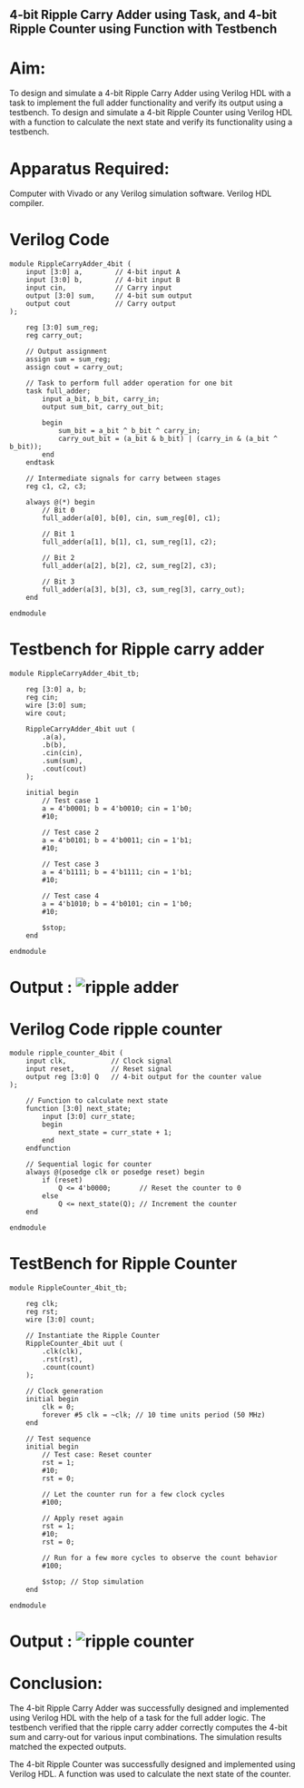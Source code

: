## 4-bit Ripple Carry Adder using Task, and 4-bit Ripple Counter using Function with Testbench

# Aim:
To design and simulate a 4-bit Ripple Carry Adder using Verilog HDL with a task to implement the full adder functionality and verify its output using a testbench.
To design and simulate a 4-bit Ripple Counter using Verilog HDL with a function to calculate the next state and verify its functionality using a testbench.

# Apparatus Required:
Computer with Vivado or any Verilog simulation software.
Verilog HDL compiler.

# Verilog Code
```
module RippleCarryAdder_4bit (
    input [3:0] a,        // 4-bit input A
    input [3:0] b,        // 4-bit input B
    input cin,            // Carry input
    output [3:0] sum,     // 4-bit sum output
    output cout           // Carry output
);

    reg [3:0] sum_reg;
    reg carry_out;
    
    // Output assignment
    assign sum = sum_reg;
    assign cout = carry_out;

    // Task to perform full adder operation for one bit
    task full_adder;
        input a_bit, b_bit, carry_in;
        output sum_bit, carry_out_bit;
        
        begin
            sum_bit = a_bit ^ b_bit ^ carry_in;
            carry_out_bit = (a_bit & b_bit) | (carry_in & (a_bit ^ b_bit));
        end
    endtask

    // Intermediate signals for carry between stages
    reg c1, c2, c3;

    always @(*) begin
        // Bit 0
        full_adder(a[0], b[0], cin, sum_reg[0], c1);
        
        // Bit 1
        full_adder(a[1], b[1], c1, sum_reg[1], c2);
        
        // Bit 2
        full_adder(a[2], b[2], c2, sum_reg[2], c3);
        
        // Bit 3
        full_adder(a[3], b[3], c3, sum_reg[3], carry_out);
    end

endmodule
```

# Testbench for Ripple carry adder
```
module RippleCarryAdder_4bit_tb;

    reg [3:0] a, b;
    reg cin;
    wire [3:0] sum;
    wire cout;

    RippleCarryAdder_4bit uut (
        .a(a),
        .b(b),
        .cin(cin),
        .sum(sum),
        .cout(cout)
    );

    initial begin
        // Test case 1
        a = 4'b0001; b = 4'b0010; cin = 1'b0;
        #10;
        
        // Test case 2
        a = 4'b0101; b = 4'b0011; cin = 1'b1;
        #10;
        
        // Test case 3
        a = 4'b1111; b = 4'b1111; cin = 1'b1;
        #10;

        // Test case 4
        a = 4'b1010; b = 4'b0101; cin = 1'b0;
        #10;

        $stop;
    end

endmodule
```
# Output : ![ripple adder](https://github.com/user-attachments/assets/d21559c7-4ed6-4f2d-80cc-763760b9fe6f)


# Verilog Code ripple counter
```
module ripple_counter_4bit (
    input clk,           // Clock signal
    input reset,         // Reset signal
    output reg [3:0] Q   // 4-bit output for the counter value
);

    // Function to calculate next state
    function [3:0] next_state;
        input [3:0] curr_state;
        begin
            next_state = curr_state + 1;
        end
    endfunction

    // Sequential logic for counter
    always @(posedge clk or posedge reset) begin
        if (reset)
            Q <= 4'b0000;       // Reset the counter to 0
        else
            Q <= next_state(Q); // Increment the counter
    end

endmodule
```
# TestBench for Ripple Counter
```
module RippleCounter_4bit_tb;

    reg clk;
    reg rst;
    wire [3:0] count;

    // Instantiate the Ripple Counter
    RippleCounter_4bit uut (
        .clk(clk),
        .rst(rst),
        .count(count)
    );

    // Clock generation
    initial begin
        clk = 0;
        forever #5 clk = ~clk; // 10 time units period (50 MHz)
    end

    // Test sequence
    initial begin
        // Test case: Reset counter
        rst = 1;
        #10;
        rst = 0;
        
        // Let the counter run for a few clock cycles
        #100;

        // Apply reset again
        rst = 1;
        #10;
        rst = 0;
        
        // Run for a few more cycles to observe the count behavior
        #100;

        $stop; // Stop simulation
    end

endmodule
```
# Output : ![ripple counter](https://github.com/user-attachments/assets/346c0910-e4cd-4a37-849a-a9faa5d49e9b)

# Conclusion:
The 4-bit Ripple Carry Adder was successfully designed and implemented using Verilog HDL with the help of a task for the full adder logic. The testbench verified that the ripple carry adder correctly computes the 4-bit sum and carry-out for various input combinations. The simulation results matched the expected outputs.

The 4-bit Ripple Counter was successfully designed and implemented using Verilog HDL. A function was used to calculate the next state of the counter.

